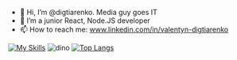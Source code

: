 
- 👋 Hi, I’m @digtiarenko. Media guy goes IT
- 🌱 I’m a junior React, Node.JS developer
- 📫 How to reach me: www.linkedin.com/in/valentyn-digtiarenko

[![My Skills](https://skillicons.dev/icons?i=git,heroku,css,html,sass,js,ts,styledcomponents,react,redux,mongodb,nodejs,netlify,firebase,figma&theme=dark)](https://skillicons.dev)
![dino](https://user-images.githubusercontent.com/69214792/198691000-3614bc4d-b35c-4e8b-845f-ed8aadf506f2.gif)
[![Top Langs](https://github-readme-stats.vercel.app/api/top-langs/?username=digtiarenko&layout=compact)](https://github.com/anuraghazra/github-readme-stats)


